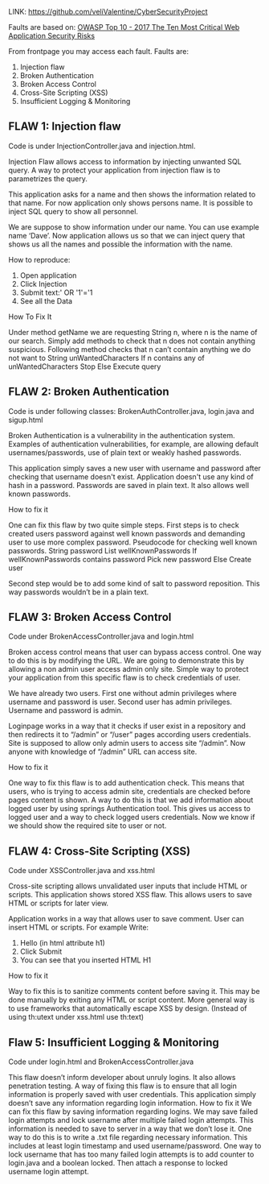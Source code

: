 LINK: https://github.com/veliValentine/CyberSecurityProject

Faults are based on:
<a href="https://www.owasp.org/images/7/72/OWASP_Top_10-2017_%28en%29.pdf.pdf">
OWASP Top 10 - 2017
The Ten Most Critical Web Application Security Risks</a>

From frontpage you may access each fault. 
Faults are:
1. Injection flaw
2. Broken Authentication
3. Broken Access Control
4. Cross-Site Scripting (XSS)
5. Insufficient Logging & Monitoring

<h2>FLAW 1: Injection flaw</h2>

Code is under InjectionController.java and injection.html.

Injection Flaw allows access to information by injecting unwanted SQL query. A way to protect your application from injection flaw is to parametrizes the query.

This application asks for a name and then shows the information related to that name. For now application only shows persons name. It is possible to inject SQL query to show all personnel.

We are suppose to show information under our name. You can use example name ‘Dave’. Now application allows us so that we can inject query that shows us all the names and possible the information with the name. 

How to reproduce:
1. Open application
2. Click Injection
3. Submit text:' OR '1'='1
4. See all the Data

How To Fix It

Under method getName we are requesting String n, where n is the name of our search. 
Simply add methods to check that n does not contain anything suspicious.
Following method checks that n can’t contain anything we do not want to 
	String unWantedCharacters
	If n contains any of unWantedCharacters
		Stop
	Else
		Execute query


<h2>FLAW 2: Broken Authentication</h2>

Code is under following classes: BrokenAuthController.java, login.java and sigup.html

Broken Authentication is a vulnerability in the authentication system. Examples of authentication vulnerabilities, for example, are allowing default usernames/passwords, use of plain text or weakly hashed passwords. 

This application simply saves a new user with username and password after checking that username doesn't exist. Application doesn't use any kind of hash in a password. Passwords are saved in plain text. It also allows well known passwords. 

How to fix it

One can fix this flaw by two quite simple steps. 
First steps is to check created users password against well known passwords and demanding user to use more complex password. 
Pseudocode for checking well known passwords. 
	String password
	List wellKnownPasswords
	If wellKnownPasswords contains password
		Pick new password
	Else
		Create user

Second step would be to add some kind of salt to password reposition. This way passwords wouldn’t be in a plain text. 

<h2>FLAW 3: Broken Access Control</h2>

Code under BrokenAccessController.java and login.html

Broken access control means that user can bypass access control. One way to do this is by modifying the URL. We are going to demonstrate this by allowing a non admin user access admin only site. Simple way to protect your application from this specific flaw is to check credentials of user.

We have already two users. First one without admin privileges where username and password is user. Second user has admin privileges. Username and password is admin. 

Loginpage works in a way that it checks if user exist in a repository and then redirects it to “/admin” or “/user” pages according users credentials.
Site is supposed to allow only admin users to access site “/admin”. Now anyone with knowledge of “/admin” URL can access site.

How to fix it

One way to fix this flaw is to add authentication check. This means that users, who is trying to access admin site, credentials are checked before pages content is shown. A way to do this is that we add information about logged user by using springs Authentication tool. This gives us access to logged user and a way to check logged users credentials. Now we know if we should show the required site to user or not.

<h2>FLAW 4: Cross-Site Scripting (XSS)</h2>

Code under XSSController.java and xss.html

Cross-site scripting allows unvalidated user inputs that include HTML or scripts. This application shows stored XSS flaw. This allows users to save HTML or scripts for later view. 

Application works in a way that allows user to save comment. User can insert HTML or scripts. For example
Write: 
1. Hello (in html attribute h1)
2. Click Submit
3. You can see that you inserted HTML H1 

How to fix it

Way to fix this is to sanitize comments content before saving it. This may be done manually by exiting any HTML or script content. More general way is to use frameworks that automatically escape XSS by design. (Instead of using th:utext under xss.html use th:text)

<h2>Flaw 5: Insufficient Logging & Monitoring</h2>

Code under login.html and BrokenAccessController.java

This flaw doesn’t inform developer about unruly logins. It also allows penetration testing. A way of fixing this flaw is to ensure that all login information is properly saved with user credentials. 
This application simply doesn’t save any information regarding login information. 
How to fix it
We can fix this flaw by saving information regarding logins. We may save failed login attempts and lock username after multiple failed login attempts. This information is needed to save to server in a way that we don’t lose it. One way to do this is to write a .txt file regarding necessary information. This includes at least login timestamp and used username/password. 
One way to lock username that has too many failed login attempts is to add counter to login.java and a boolean locked. Then attach a response to locked username login attempt. 
